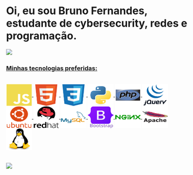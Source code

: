 # Oi, eu sou Bruno Fernandes, estudante de cybersecurity, redes e programação.

<div align="left">
  <a href="https://github.com/brunofrs">
  <img height="180em" src="https://github-readme-stats.vercel.app/api?username=brunofrs&show_icons=true&theme=gotham&include_all_commits=true&count_private=true"/>
</div>
  

 <h3>Minhas tecnologias preferidas:</h3>
<div style="display: inline_block"><br>
  <img align="center" alt="Js" height="60" width="70" src="https://raw.githubusercontent.com/devicons/devicon/master/icons/javascript/javascript-plain.svg">
  <img align="center" alt="HTML" height="60" width="70" src="https://raw.githubusercontent.com/devicons/devicon/master/icons/html5/html5-original.svg">
  <img align="center" alt="CSS" height="60" width="70" src="https://raw.githubusercontent.com/devicons/devicon/master/icons/css3/css3-original.svg">
  <img align="center" alt="Python" height="60" width="70" src="https://raw.githubusercontent.com/devicons/devicon/master/icons/python/python-original.svg">
  <img align="center" alt="PHP" height="60" width="70" src="https://raw.githubusercontent.com/devicons/devicon/master/icons/php/php-original.svg">
  <img align="center" alt="jquery" height="60" width="70" src="https://raw.githubusercontent.com/devicons/devicon/master/icons/jquery/jquery-original-wordmark.svg">
  <img align="center" alt="ubuntu" height="60" width="70" src="https://raw.githubusercontent.com/devicons/devicon/master/icons/ubuntu/ubuntu-plain-wordmark.svg">
  <img align="center" alt="redhat" height="60" width="70" src="https://raw.githubusercontent.com/devicons/devicon/master/icons/redhat/redhat-original-wordmark.svg">
  <img align="center" alt="Mysql" height="60" width="70" src="https://raw.githubusercontent.com/devicons/devicon/master/icons/mysql/mysql-original-wordmark.svg">
  <img align="center" alt="Bootstrap" height="60" width="70" src="https://raw.githubusercontent.com/devicons/devicon/master/icons/bootstrap/bootstrap-original-wordmark.svg">
  <img align="center" alt="nginx" height="60" width="70" src="https://raw.githubusercontent.com/devicons/devicon/master/icons/nginx/nginx-original.svg">
  <img align="center" alt="Apache" height="60" width="70" src="https://raw.githubusercontent.com/devicons/devicon/master/icons/apache/apache-original-wordmark.svg">
  <img align="center" alt="Apache" height="60" width="70" src="https://raw.githubusercontent.com/devicons/devicon/master/icons/linux/linux-original.svg">
</div>

  <br>
  <br>
  <div align="left">
    <img height="180em" src="https://github-readme-stats.vercel.app/api/top-langs/?username=brunofrs&layout=compact&langs_count=7&theme=gotham"/>  
  </div>

